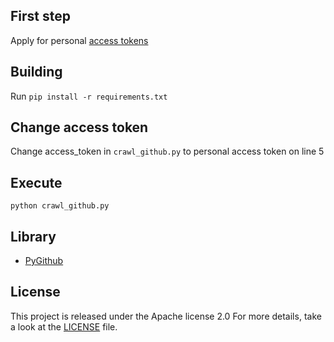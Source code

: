 ## First step
Apply for personal [access tokens](https://docs.github.com/en/authentication/keeping-your-account-and-data-secure/creating-a-personal-access-token)

## Building

Run `pip install -r requirements.txt` 

## Change access token

Change access_token in `crawl_github.py` to personal access token on line 5

## Execute

`python crawl_github.py`

## Library

- [PyGithub](https://pygithub.readthedocs.io/en/latest/introduction.html)


## License

This project is released under the Apache license 2.0
For more details, take a look at the [LICENSE](LICENSE) file.
